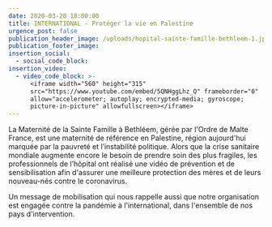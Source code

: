 ```yaml
---
date: 2020-03-28 18:00:00
title: INTERNATIONAL - Protéger la vie en Palestine
urgence_post: false
publication_header_image: /uploads/hopital-sainte-famille-bethleem-1.jpg
publication_footer_image:
insertion_social:
  - social_code_block:
insertion_video:
  - video_code_block: >-
      <iframe width="560" height="315"
      src="https://www.youtube.com/embed/5QNHggLhz_Q" frameborder="0"
      allow="accelerometer; autoplay; encrypted-media; gyroscope;
      picture-in-picture" allowfullscreen></iframe>
---
```


La Maternit&eacute; de la Sainte Famille &agrave; Bethl&eacute;em, g&eacute;r&eacute;e par l'Ordre de Malte France, est une maternit&eacute; de r&eacute;f&eacute;rence en Palestine, r&eacute;gion aujourd'hui marqu&eacute;e par la pauvret&eacute; et l’instabilit&eacute; politique. Alors que la crise sanitaire mondiale augmente encore le besoin de prendre soin des plus fragiles, les professionnels de l’h&ocirc;pital ont r&eacute;alis&eacute; une vid&eacute;o de pr&eacute;vention et de sensibilisation afin d'assurer une meilleure protection des m&egrave;res et de leurs nouveau-n&eacute;s contre le coronavirus.

Un message de mobilisation qui nous rappelle aussi que notre organisation est engag&eacute;e contre la pand&eacute;mie &agrave; l'international, dans l'ensemble de nos pays d'intervention.